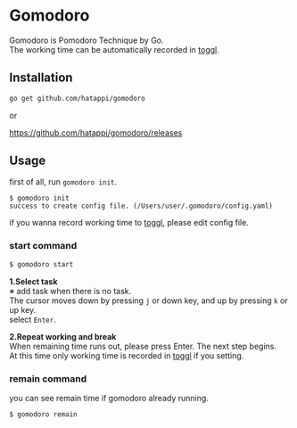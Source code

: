 # Gomodoro
Gomodoro is Pomodoro Technique by Go.  
The working time can be automatically recorded in [toggl](https://toggl.com/).

## Installation

```sh
go get github.com/hatappi/gomodoro
```

or  

https://github.com/hatappi/gomodoro/releases

## Usage
first of all, run `gomodoro init`.  

```
$ gomodoro init
success to create config file. (/Users/user/.gomodoro/config.yaml)
```

if you wanna record working time to [toggl](https://toggl.com/), please edit config file.

### start command

```bash
$ gomodoro start
```

**1.Select task**  
※ add task when there is no task.  
The cursor moves down by pressing `j` or down key, and up by pressing `k` or up key.  
select `Enter`.

**2.Repeat working and break**  
When remaining time runs out, please press Enter. The next step begins.  
At this time only working time is recorded in [toggl](https://toggl.com/) if you setting.

### remain command

you can see remain time if gomodoro already running.

````bash
$ gomodoro remain
````